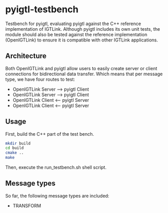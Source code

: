 # pyigtl-testbench

Testbench for pyigtl, evaluating pyigtl against the C++ reference implementation of IGTLink.
Although pyigtl includes its own unit tests, the module should also be tested against the
reference implementation (OpenIGTLink) to ensure it is compatible with other IGTLink applications.


## Architecture

Both OpenIGTLink and pyigtl allow users to easily create server or client connections for bidirectional data
transfer.
Which means that per message type, we have four routes to test:
  * OpenIGTLink Server --> pyigtl Client
  * OpenIGTLink Server --> pyigtl Client
  * OpenIGTLink Client <-- pyigtl Server
  * OpenIGTLink Client <-- pyigtl Server

## Usage

First, build the C++ part of the test bench.

```bash
mkdir build
cd build
cmake ..
make
```

Then, execute the run_testbench.sh shell script.


## Message types

So far, the following message types are included:

  * TRANSFORM

